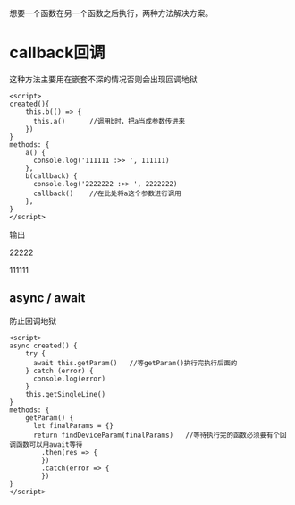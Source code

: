 想要一个函数在另一个函数之后执行，两种方法解决方案。

# callback回调

这种方法主要用在嵌套不深的情况否则会出现回调地狱

```vue
<script>
created(){
    this.b(() => {
      this.a()      //调用b时，把a当成参数传进来
    })
}    
methods: { 
    a() {
      console.log('111111 :>> ', 111111)
    },
    b(callback) {
      console.log('2222222 :>> ', 2222222)
      callback()    //在此处将a这个参数进行调用
    },
}
</script>
```

输出

22222

111111

## async / await

防止回调地狱

```vue
<script>
async created() {
    try {
      await this.getParam()   //等getParam()执行完执行后面的
    } catch (error) {
      console.log(error)
    }
    this.getSingleLine()
}
methods: {
    getParam() {
      let finalParams = {}
      return findDeviceParam(finalParams)   //等待执行完的函数必须要有个回调函数可以用await等待
        .then(res => {
        })
        .catch(error => {
        })
}
</script>
```

